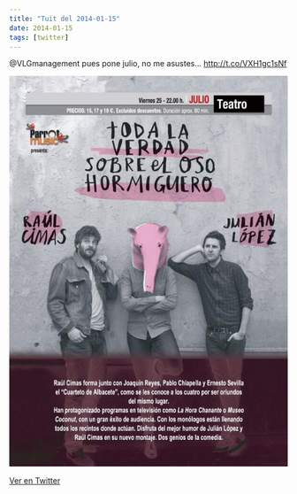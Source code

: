 ```yaml
---
title: "Tuit del 2014-01-15"
date: 2014-01-15
tags: [twitter]
---
```


@VLGmanagement pues pone julio, no me asustes… http://t.co/VXH1gc1sNf

![Imagen](/assets/images/423442994784903168-BeBfKP_IgAAA3PW.jpg)

[Ver en Twitter](https://twitter.com/i/web/status/423442994784903168)
